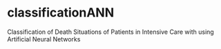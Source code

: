 # classificationANN
Classification of Death Situations of Patients in Intensive Care with using Artificial Neural Networks
